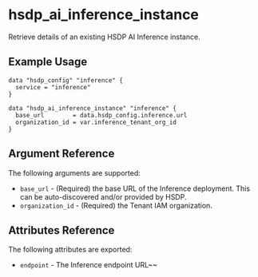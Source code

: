 # hsdp_ai_inference_instance

Retrieve details of an existing HSDP AI Inference instance.

## Example Usage

```hcl
data "hsdp_config" "inference" {
  service = "inference"
}

data "hsdp_ai_inference_instance" "inference" {
  base_url        = data.hsdp_config.inference.url
  organization_id = var.inference_tenant_org_id
}
```

## Argument Reference

The following arguments are supported:

* `base_url` - (Required) the base URL of the Inference deployment. This can be auto-discovered and/or provided by HSDP.
* `organization_id` - (Required) the Tenant IAM organization.

## Attributes Reference

The following attributes are exported:

* `endpoint` - The Inference endpoint URL~~
